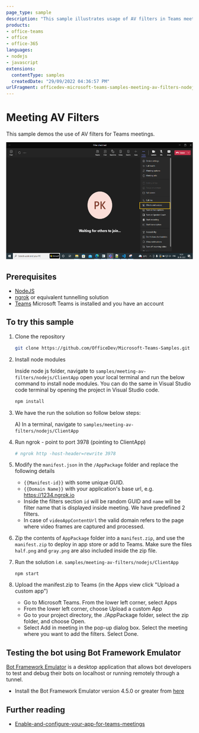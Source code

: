 ```yaml
---
page_type: sample
description: "This sample illustrates usage of AV filters in Teams meeting."
products:
- office-teams
- office
- office-365
languages:
- nodejs
- javascript
extensions:
  contentType: samples
  createdDate: "29/09/2022 04:36:57 PM"
urlFragment: officedev-microsoft-teams-samples-meeting-av-filters-nodejs
---
```


# Meeting AV Filters

This sample demos the use of AV filters for Teams meetings.

![filter-app](Images/MeetingFilter.gif)

## Prerequisites

- [NodeJS](https://nodejs.org/en/)
- [ngrok](https://ngrok.com/) or equivalent tunnelling solution
- [Teams](https://teams.microsoft.com) Microsoft Teams is installed and you have an account

## To try this sample

1) Clone the repository
   ```bash
   git clone https://github.com/OfficeDev/Microsoft-Teams-Samples.git
   ```
2) Install node modules

   Inside node js folder,  navigate to `samples/meeting-av-filters/nodejs/ClientApp` open your local terminal and run the below command to install node modules. You can do the same in Visual Studio code terminal by opening the project in Visual Studio code.

    ```bash
    npm install
    ```
3) We have the run the solution so follow below steps:
 
   A) In a terminal, navigate to `samples/meeting-av-filters/nodejs/ClientApp`

4) Run ngrok - point to port 3978 (pointing to ClientApp)

    ```bash
    # ngrok http -host-header=rewrite 3978
    ```
5) Modify the `manifest.json` in the `/AppPackage` folder and replace the following details
   - `{{Manifest-id}}` with some unique GUID.
   - `{{Domain Name}}` with your application's base url, e.g. https://1234.ngrok.io
   - Inside the filters section `id` will be random GUID and `name` will be filter name that is displayed inside meeting. We have predefined 2 filters.
   - In case of `videoAppContentUrl` the valid domain refers to the page where video frames are captured and processed.

6) Zip the contents of `AppPackage` folder into a `manifest.zip`, and use the `manifest.zip` to deploy in app store or add to Teams. Make sure the files `half.png` and `gray.png` are also included inside the zip file.

7) Run the solution i.e. `samples/meeting-av-filters/nodejs/ClientApp`
    ```
    npm start
    ```
8) Upload the manifest.zip to Teams (in the Apps view click "Upload a custom app")
   - Go to Microsoft Teams. From the lower left corner, select Apps
   - From the lower left corner, choose Upload a custom App
   - Go to your project directory, the ./AppPackage folder, select the zip folder, and choose Open.
   - Select Add in meeting in the pop-up dialog box. Select the meeting where you want to add the filters. Select Done.

## Testing the bot using Bot Framework Emulator

[Bot Framework Emulator](https://github.com/microsoft/botframework-emulator) is a desktop application that allows bot developers to test and debug their bots on localhost or running remotely through a tunnel.

- Install the Bot Framework Emulator version 4.5.0 or greater from [here](https://github.com/Microsoft/BotFramework-Emulator/releases)

## Further reading

- [Enable-and-configure-your-app-for-teams-meetings](https://docs.microsoft.com/en-us/microsoftteams/platform/apps-in-teams-meetings/enable-and-configure-your-app-for-teams-meetings)